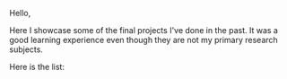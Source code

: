 
Hello, 

Here I showcase some of the final projects I've done in the past. It was a good learning experience even though they are not my primary research subjects. 

Here is the list:

